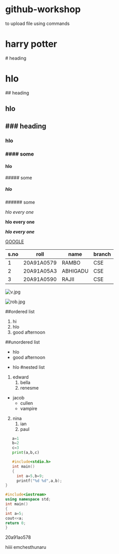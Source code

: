 # github-workshop
to upload file using commands
<h1> harry potter </h1>
# heading <h1> hlo </h1>
## heading <h2> hlo <h2>
### heading <h3> hlo <h3>
#### some <h4> hlo </h4>
##### some <h5> hlo </h5>
###### some

*hlo every one*

**hlo every one**

***hlo every one***


[GOOGLE](www.google.com)

|s.no|roll|name|branch|
|---|---|---|---|
|1|20A91A0579|RAMBO|CSE|
|2|20A91A05A3|ABHIGADU|CSE|
|3|20A91A0590|RAJII|CSE|


![v.jpg](https://cdn.wallpapersafari.com/2/73/toYAyW.jpg)
 
 ![rob.jpg](https://i.pinimg.com/550x/8d/f4/df/8df4df06160c53a1289cf850db2aad54.jpg)
 
 
 ##ordered list
 1. hi
 2. hlo
 3. good afternoon
 
 ##unordered list
 - hlo
 - good afternoon
 * hlo
 #nested list
 1. edward
    1. bella
    2. renesme
 - jacob
   * cullen 
   * vampire
 2. nina
    1. ian
    2. paul
 ```python
    a=1
    b=2
    c=3
    print(a,b,c)
 ```
 ```c
    #include<stdio.h>
    int main()
    {
      int a=5,b=9;
      printf("%d %d",a,b);
 }
 ```
 ```cpp
 #include<iostream>
 using namespace std;
 int main()
 {
 int a=5;
 cout<<a;
 return 0;
 }
 ```
 20a91ao578
       
 hiiii
 emchesthunaru
 
 
